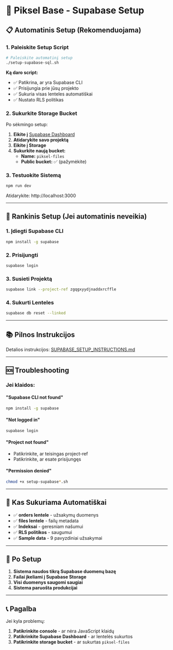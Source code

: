 # 🚀 Piksel Base - Supabase Setup

## 📋 Automatinis Setup (Rekomenduojama)

### 1. Paleiskite Setup Script

```bash
# Paleiskite automatinį setup
./setup-supabase-sql.sh
```

**Ką daro script:**
- ✅ Patikrina, ar yra Supabase CLI
- ✅ Prisijungia prie jūsų projekto
- ✅ Sukuria visas lenteles automatiškai
- ✅ Nustato RLS politikas

### 2. Sukurkite Storage Bucket

Po sėkmingo setup:

1. **Eikite į** [Supabase Dashboard](https://supabase.com/dashboard)
2. **Atidarykite savo projektą**
3. **Eikite į Storage**
4. **Sukurkite naują bucket:**
   - **Name:** `piksel-files`
   - **Public bucket:** ✅ (pažymėkite)

### 3. Testuokite Sistemą

```bash
npm run dev
```

Atidarykite: http://localhost:3000

---

## 🔧 Rankinis Setup (Jei automatinis neveikia)

### 1. Įdiegti Supabase CLI

```bash
npm install -g supabase
```

### 2. Prisijungti

```bash
supabase login
```

### 3. Susieti Projektą

```bash
supabase link --project-ref zgqgxyydjnaddxrcffle
```

### 4. Sukurti Lenteles

```bash
supabase db reset --linked
```

---

## 📚 Pilnos Instrukcijos

Detalios instrukcijos: [SUPABASE_SETUP_INSTRUCTIONS.md](./SUPABASE_SETUP_INSTRUCTIONS.md)

---

## 🆘 Troubleshooting

### Jei klaidos:

#### **"Supabase CLI not found"**
```bash
npm install -g supabase
```

#### **"Not logged in"**
```bash
supabase login
```

#### **"Project not found"**
- Patikrinkite, ar teisingas project-ref
- Patikrinkite, ar esate prisijungęs

#### **"Permission denied"**
```bash
chmod +x setup-supabase*.sh
```

---

## 🎯 Kas Sukuriama Automatiškai

- ✅ **orders lentele** - užsakymų duomenys
- ✅ **files lentele** - failų metadata
- ✅ **Indeksai** - geresniam našumui
- ✅ **RLS politikos** - saugumui
- ✅ **Sample data** - 9 pavyzdiniai užsakymai

---

## 🚀 Po Setup

1. **Sistema naudos tikrą Supabase duomenų bazę**
2. **Failai įkeliami į Supabase Storage**
3. **Visi duomenys saugomi saugiai**
4. **Sistema paruošta produkcijai**

---

## 📞 Pagalba

Jei kyla problemų:
1. **Patikrinkite console** - ar nėra JavaScript klaidų
2. **Patikrinkite Supabase Dashboard** - ar lentelės sukurtos
3. **Patikrinkite storage bucket** - ar sukurtas `piksel-files`
